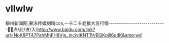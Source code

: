 # vllwlw
柳州新闻网,果冻传媒刻晴cos,一卡二卡老狼大豆行情----------------------------🧺🧺点/此/进/入/http://www.baidu.com/link?url=NoK8PT47PahMhFH8Vie_jnciyIKNTTtVBQKpill6udK&amp;wd
